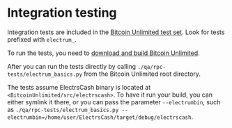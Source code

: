 # Integration testing

Integration tests are included in the [Bitcoin Unlimited test set](https://github.com/BitcoinUnlimited/BitcoinUnlimited/tree/dev/qa/rpc-tests). Look for tests prefixed with `electrum_`.

To run the tests, you need to [download and build Bitcoin Unlimited](https://github.com/BitcoinUnlimited/BitcoinUnlimited/blob/release/doc/build-unix.md).

After you can run the tests directly by calling `./qa/rpc-tests/electrum_basics.py` from the Bitcoin Unlimited root directory.

The tests assume ElectrsCash binary is located at `<BitcoinUnlimited/src/electrscash>`. To have it run your build, you can either symlink it there, or you can pass the parameter `--electrumbin`, such as `./qa/rpc-tests/electrum_basics.py --electrumbin=/home/user/ElectrsCash/target/debug/electrscash`.
